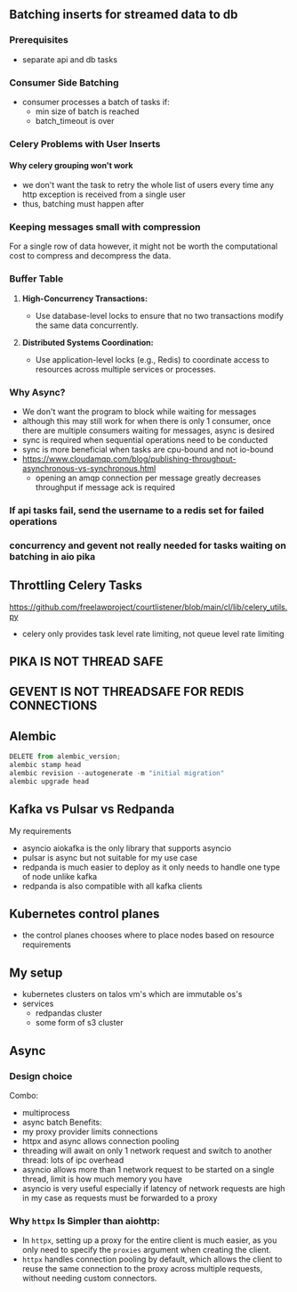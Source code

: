## Batching inserts for streamed data to db

### Prerequisites
- separate api and db tasks

### Consumer Side Batching
-  consumer processes a batch of tasks if:
	- min size of batch is reached
	- batch_timeout is over

### Celery Problems with User Inserts
#### Why celery grouping won't work
- we don't want the task to retry the whole list of users every time any http exception is received from a single user
- thus, batching must happen after 


### Keeping messages small with compression
For a single row of data however, it might not be worth the computational cost to compress and decompress the data.


### Buffer Table

1. **High-Concurrency Transactions:**
    
    - Use database-level locks to ensure that no two transactions modify the same data concurrently.
2. **Distributed Systems Coordination:**
    
    - Use application-level locks (e.g., Redis) to coordinate access to resources across multiple services or processes.

### Why Async?
- We don't want the program to block while waiting for messages
- although this may still work for when there is only 1 consumer, once there are multiple consumers waiting for messages, async is desired
- sync is required when sequential operations need to be conducted
- sync is more beneficial when tasks are cpu-bound and not io-bound
- https://www.cloudamqp.com/blog/publishing-throughput-asynchronous-vs-synchronous.html
	- opening an amqp connection per message greatly decreases throughput if message ack is required

### If api tasks fail, send the username to a redis set for failed operations

### concurrency and gevent not really needed for tasks waiting on batching in aio pika


## Throttling Celery Tasks
https://github.com/freelawproject/courtlistener/blob/main/cl/lib/celery_utils.py
- celery only provides task level rate limiting, not queue level rate limiting


## PIKA IS NOT THREAD SAFE
## GEVENT IS NOT THREADSAFE FOR REDIS CONNECTIONS


## Alembic
```python
DELETE from alembic_version;
alembic stamp head
alembic revision --autogenerate -m "initial migration"
alembic upgrade head


```


## Kafka vs Pulsar vs Redpanda
My requirements
- asyncio
aiokafka is the only library that supports asyncio
- pulsar is async but not suitable for my use case
- redpanda is much easier to deploy as it only needs to handle one type of node unlike kafka
- redpanda is also compatible with all kafka clients


## Kubernetes control planes
- the control planes chooses where to place nodes based on resource requirements

## My setup
- kubernetes clusters on talos vm's which are immutable os's
- services
	- redpandas cluster
	- some form of s3 cluster

## Async

### Design choice
Combo:
- multiprocess
- async batch
Benefits:
- my proxy provider limits connections
- httpx and async allows connection pooling
- threading will await on only 1 network request and switch to another thread: lots of ipc overhead
- asyncio allows more than 1 network request to be started on a single thread, limit is how much memory you have
- asyncio is very useful especially if latency of network requests are high in my case as requests must be forwarded to a proxy


### Why `httpx` Is Simpler than aiohttp:

- In `httpx`, setting up a proxy for the entire client is much easier, as you only need to specify the `proxies` argument when creating the client.
- `httpx` handles connection pooling by default, which allows the client to reuse the same connection to the proxy across multiple requests, without needing custom connectors.